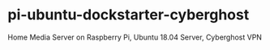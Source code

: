 # pi-ubuntu-dockstarter-cyberghost
Home Media Server on Raspberry Pi, Ubuntu 18.04 Server, Cyberghost VPN
